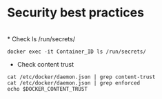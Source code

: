 <H1>Security best practices</H1>
<br>
* Check ls /run/secrets/<br>

```
docker exec -it Container_ID ls /run/secrets/
```

* Check content trust<br>

```
cat /etc/docker/daemon.json | grep content-trust
cat /etc/docker/daemon.json | grep enforced
echo $DOCKER_CONTENT_TRUST
```
